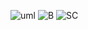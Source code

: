 ![uml](https://github.com/boushphong/Design-Patterns/assets/59940078/6cfbc4c3-b9f4-4eb8-a03e-a8b6f427ebfc)
![B](https://github.com/boushphong/Design-Patterns/assets/59940078/9ea302c0-8ce9-4a9c-b997-f8cfdfed420d)
![SC](https://github.com/boushphong/Design-Patterns/assets/59940078/b9d9b653-43dc-4851-aa70-1b0b6426b459)
